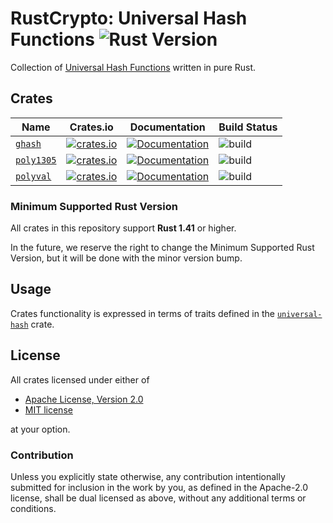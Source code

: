 # RustCrypto: Universal Hash Functions ![Rust Version][rustc-image]

Collection of [Universal Hash Functions][1] written in pure Rust.

## Crates

| Name         | Crates.io | Documentation | Build Status |
|--------------|-----------|---------------|--------------|
| [`ghash`]    | [![crates.io](https://img.shields.io/crates/v/ghash.svg)](https://crates.io/crates/ghash) | [![Documentation](https://docs.rs/ghash/badge.svg)](https://docs.rs/ghash) | ![build](https://github.com/RustCrypto/universal-hashes/workflows/ghash/badge.svg?branch=master&event=push) |
| [`poly1305`] | [![crates.io](https://img.shields.io/crates/v/poly1305.svg)](https://crates.io/crates/poly1305) | [![Documentation](https://docs.rs/poly1305/badge.svg)](https://docs.rs/poly1305) | ![build](https://github.com/RustCrypto/universal-hashes/workflows/poly1305/badge.svg?branch=master&event=push) |
| [`polyval`]  | [![crates.io](https://img.shields.io/crates/v/polyval.svg)](https://crates.io/crates/polyval) | [![Documentation](https://docs.rs/polyval/badge.svg)](https://docs.rs/polyval) | ![build](https://github.com/RustCrypto/universal-hashes/workflows/polyval/badge.svg?branch=master&event=push) |

### Minimum Supported Rust Version

All crates in this repository support **Rust 1.41** or higher.

In the future, we reserve the right to change the Minimum Supported Rust
Version, but it will be done with the minor version bump.

## Usage

Crates functionality is expressed in terms of traits defined in the [`universal-hash`][2]
crate.

## License

All crates licensed under either of

 * [Apache License, Version 2.0](http://www.apache.org/licenses/LICENSE-2.0)
 * [MIT license](http://opensource.org/licenses/MIT)

at your option.

### Contribution

Unless you explicitly state otherwise, any contribution intentionally submitted
for inclusion in the work by you, as defined in the Apache-2.0 license, shall be
dual licensed as above, without any additional terms or conditions.

[//]: # (badges)

[rustc-image]: https://img.shields.io/badge/rustc-1.41+-blue.svg

[//]: # (crates)

[`ghash`]: https://github.com/RustCrypto/universal-hashes/tree/master/ghash
[`poly1305`]: https://github.com/RustCrypto/universal-hashes/tree/master/poly1305
[`polyval`]: https://github.com/RustCrypto/universal-hashes/tree/master/polyval

[//]: # (footnotes)

[1]: https://en.wikipedia.org/wiki/Universal_hashing
[2]: https://docs.rs/universal-hash
